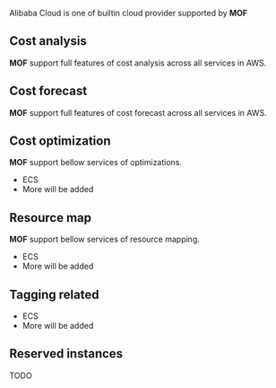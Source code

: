 Alibaba Cloud is one of builtin cloud provider supported by **MOF**

## Cost analysis
**MOF** support full features of cost analysis across all services in AWS.

## Cost forecast
**MOF** support full features of cost forecast across all services in AWS.

## Cost optimization
**MOF** support bellow services of optimizations.

- ECS
- More will be added

## Resource map
**MOF** support bellow services of resource mapping.

- ECS
- More will be added

## Tagging related
- ECS
- More will be added

## Reserved instances
TODO